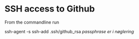 # SSH access to Github

From the commandline run

ssh-agent -s
ssh-add .ssh/github_rsa
*passphrase er i nøglering*
